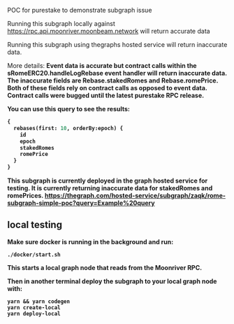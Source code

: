 POC for purestake to demonstrate subgraph issue

Running this subgraph locally against https://rpc.api.moonriver.moonbeam.network will return accurate data

Running this subgraph using thegraphs hosted service will return inaccurate data.







More details:
<b/>
Event data is accurate but contract calls within the sRomeERC20.handleLogRebase event handler will return inaccurate data. The inaccurate fields are Rebase.stakedRomes and Rebase.romePrice. Both of these fields rely on contract calls as opposed to event data. Contract calls were bugged until the latest purestake RPC release.

You can use this query to see the results:
```graphql
{
  rebases(first: 10, orderBy:epoch) {
    id
    epoch
    stakedRomes
    romePrice
  }
}
```

This subgraph is currently deployed in the graph hosted service for testing. It is currently returning inaccurate data for stakedRomes and romePrices.
https://thegraph.com/hosted-service/subgraph/zaqk/rome-subgraph-simple-poc?query=Example%20query

## local testing
Make sure docker is running in the background and run:
```
./docker/start.sh
```

This starts a local graph node that reads from the Moonriver RPC.

Then in another terminal deploy the subgraph to your local graph node with:
```
yarn && yarn codegen
yarn create-local
yarn deploy-local
```
